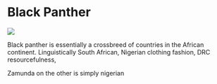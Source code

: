 # Black Panther

![](https://external-content.duckduckgo.com/iu/?u=https%3A%2F%2Ftse1.mm.bing.net%2Fth%3Fid%3DOIP.SS7QJ_6jCTmp5evO0aOU1gHaKK%26pid%3DApi&f=1)

Black panther is essentially a crossbreed of countries in the African continent. Linguistically South African, Nigerian clothing fashion, DRC resourcefulness,

Zamunda on the other is simply nigerian

